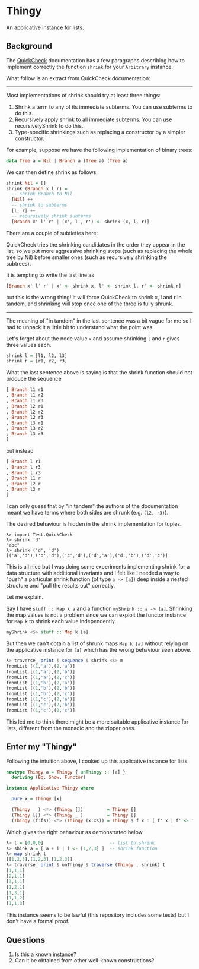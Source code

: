 # Thingy

An applicative instance for lists.

## Background

The
[QuickCheck](http://hackage.haskell.org/package/QuickCheck-2.13.1/docs/Test-QuickCheck-Arbitrary.html)
documentation has a few paragraphs describing how to implement correctly
the function `shrink` for your `Arbitrary` instance.

What follow is an extract from QuickCheck documentation:

---

Most implementations of shrink should try at least three things:

1. Shrink a term to any of its immediate subterms. You can use subterms to do
this.
2. Recursively apply shrink to all immediate subterms. You can use
recursivelyShrink to do this.
3. Type-specific shrinkings such as replacing a constructor by a simpler
constructor.

For example, suppose we have the following implementation of binary trees:

```haskell
data Tree a = Nil | Branch a (Tree a) (Tree a)
```

We can then define shrink as follows:

```haskell
shrink Nil = []
shrink (Branch x l r) =
  -- shrink Branch to Nil
  [Nil] ++
  -- shrink to subterms
  [l, r] ++
  -- recursively shrink subterms
  [Branch x' l' r' | (x', l', r') <- shrink (x, l, r)]
```

There are a couple of subtleties here:

QuickCheck tries the shrinking candidates in the order they appear in the list,
so we put more aggressive shrinking steps (such as replacing the whole tree by
Nil) before smaller ones (such as recursively shrinking the subtrees).

It is tempting to write the last line as
```haskell
[Branch x' l' r' | x' <- shrink x, l' <- shrink l, r' <- shrink r]
```
but this is the wrong thing! It will force QuickCheck to shrink x, l and r
in tandem, and shrinking will stop once one of the three is fully shrunk.

---

The meaning of "in tandem" in the last sentence was a bit vague for me so I
had to unpack it a little bit to understand what the point was.

Let's forget about the node value `x` and assume shrinking `l` and `r`
gives three values each.

```haskell
shrink l = [l1, l2, l3]
shrink r = [r1, r2, r3]
```

What the last sentence above is saying is that the shrink function should
not produce the sequence

```haskell
[ Branch l1 r1
, Branch l1 r2
, Branch l1 r3
, Branch l2 r1
, Branch l2 r2
, Branch l2 r3
, Branch l3 r1
, Branch l3 r2
, Branch l3 r3
]
```

but instead

```haskell
[ Branch l r1
, Branch l r3
, Branch l r3
, Branch l1 r
, Branch l2 r
, Branch l3 r
]
```

I can only guess that by "in tandem" the authors of the documentation meant
we have terms where both sides are shrunk (e.g. `(l2, r3)`).

The desired behaviour is hidden in the shrink implementation for tuples.

```
λ> import Test.QuickCheck
λ> shrink 'd'
"abc"
λ> shrink ('d', 'd')
[('a','d'),('b','d'),('c','d'),('d','a'),('d','b'),('d','c')]
```

This is all nice but I was doing some experiments implementing shrink for a
data structure with additional invariants and I felt like I needed a way to
"push" a particular shrink function (of type `a -> [a]`) deep inside a
nested structure and "pull the results out" correctly.

Let me explain.

Say I have `stuff :: Map k a` and a function `myShrink :: a -> [a]`.
Shrinking the map values is not a problem since we can exploit the functor
instance for `Map k` to shrink each value independently.

```haskell
myShrink <$> stuff :: Map k [a]
```

But then we can't obtain a list of shrunk maps `Map k [a]` without relying
on the applicative instance for `[a]` which has the wrong behaviour seen
above.

```haskell
λ> traverse_ print $ sequence $ shrink <$> m
fromList [(1,'a'),(2,'a')]
fromList [(1,'a'),(2,'b')]
fromList [(1,'a'),(2,'c')]
fromList [(1,'b'),(2,'a')]
fromList [(1,'b'),(2,'b')]
fromList [(1,'b'),(2,'c')]
fromList [(1,'c'),(2,'a')]
fromList [(1,'c'),(2,'b')]
fromList [(1,'c'),(2,'c')]
```

This led me to think there might be a more suitable applicative instance
for lists, different from the monadic and the zipper ones.

## Enter my "Thingy"

Following the intuition above, I cooked up this applicative instance for
lists.

```haskell
newtype Thingy a = Thingy { unThingy :: [a] }
  deriving (Eq, Show, Functor)

instance Applicative Thingy where

  pure x = Thingy [x]

  (Thingy _ ) <*> (Thingy [])         = Thingy []
  (Thingy []) <*> (Thingy _ )         = Thingy []
  (Thingy (f:fs)) <*> (Thingy (x:xs)) = Thingy $ f x : [ f' x | f' <- fs ] ++ [ f x | x <- xs ]
```

Which gives the right behaviour as demonstrated below

```haskell
λ> t = [0,0,0]                         -- list to shrink
λ> shink a = [ a + i | i <- [1,2,3] ]  -- shrink function
λ> map shrink t
[[1,2,3],[1,2,3],[1,2,3]]
λ> traverse_ print $ unThingy $ traverse (Thingy . shrink) t
[1,1,1]
[2,1,1]
[3,1,1]
[1,2,1]
[1,3,1]
[1,1,2]
[1,1,3]
```

This instance seems to be lawful (this repository includes some tests) but
I don't have a formal proof.

## Questions

1. Is this a known instance?
2. Can it be obtained from other well-known constructions?

